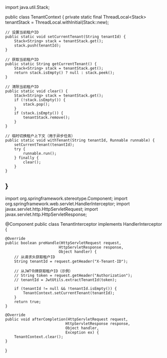 import java.util.Stack;

public class TenantContext {
    private static final ThreadLocal<Stack<String>> tenantStack = ThreadLocal.withInitial(Stack::new);
    
    // 设置当前租户ID
    public static void setCurrentTenant(String tenantId) {
        Stack<String> stack = tenantStack.get();
        stack.push(tenantId);
    }
    
    // 获取当前租户ID
    public static String getCurrentTenant() {
        Stack<String> stack = tenantStack.get();
        return stack.isEmpty() ? null : stack.peek();
    }
    
    // 清除当前租户ID
    public static void clear() {
        Stack<String> stack = tenantStack.get();
        if (!stack.isEmpty()) {
            stack.pop();
        }
        if (stack.isEmpty()) {
            tenantStack.remove();
        }
    }
    
    // 临时切换租户上下文（用于异步任务）
    public static void withTenant(String tenantId, Runnable runnable) {
        setCurrentTenant(tenantId);
        try {
            runnable.run();
        } finally {
            clear();
        }
    }
}
---------------------------------------------------------------------
import org.springframework.stereotype.Component;
import org.springframework.web.servlet.HandlerInterceptor;
import javax.servlet.http.HttpServletRequest;
import javax.servlet.http.HttpServletResponse;

@Component
public class TenantInterceptor implements HandlerInterceptor {
    
    @Override
    public boolean preHandle(HttpServletRequest request, 
                            HttpServletResponse response, 
                            Object handler) {
        // 从请求头获取租户ID
        String tenantId = request.getHeader("X-Tenant-ID");
        
        // 从JWT令牌获取租户ID（示例）
        // String token = request.getHeader("Authorization");
        // tenantId = JwtUtils.extractTenantId(token);
        
        if (tenantId != null && !tenantId.isEmpty()) {
            TenantContext.setCurrentTenant(tenantId);
        }
        return true;
    }
    
    @Override
    public void afterCompletion(HttpServletRequest request, 
                               HttpServletResponse response, 
                               Object handler, 
                               Exception ex) {
        TenantContext.clear();
    }
}

